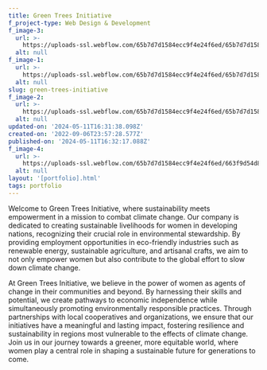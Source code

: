 ```yaml
---
title: Green Trees Initiative
f_project-type: Web Design & Development
f_image-3:
  url: >-
    https://uploads-ssl.webflow.com/65b7d7d1584ecc9f4e24f6ed/65b7d7d1584ecc9f4e24f72e_portfolio%2012.png
  alt: null
f_image-1:
  url: >-
    https://uploads-ssl.webflow.com/65b7d7d1584ecc9f4e24f6ed/65b7d7d1584ecc9f4e24f72c_portfolio%2010.png
  alt: null
slug: green-trees-initiative
f_image-2:
  url: >-
    https://uploads-ssl.webflow.com/65b7d7d1584ecc9f4e24f6ed/65b7d7d1584ecc9f4e24f72d_portfolio%2011.png
  alt: null
updated-on: '2024-05-11T16:31:38.098Z'
created-on: '2022-09-06T23:57:28.577Z'
published-on: '2024-05-11T16:32:17.088Z'
f_image-4:
  url: >-
    https://uploads-ssl.webflow.com/65b7d7d1584ecc9f4e24f6ed/663f9d54d85cd43ed17b9928_green-trees.png
  alt: null
layout: '[portfolio].html'
tags: portfolio
---
```


Welcome to Green Trees Initiative, where sustainability meets empowerment in a mission to combat climate change. Our company is dedicated to creating sustainable livelihoods for women in developing nations, recognizing their crucial role in environmental stewardship. By providing employment opportunities in eco-friendly industries such as renewable energy, sustainable agriculture, and artisanal crafts, we aim to not only empower women but also contribute to the global effort to slow down climate change.

At Green Trees Initiative, we believe in the power of women as agents of change in their communities and beyond. By harnessing their skills and potential, we create pathways to economic independence while simultaneously promoting environmentally responsible practices. Through partnerships with local cooperatives and organizations, we ensure that our initiatives have a meaningful and lasting impact, fostering resilience and sustainability in regions most vulnerable to the effects of climate change. Join us in our journey towards a greener, more equitable world, where women play a central role in shaping a sustainable future for generations to come.

‍
